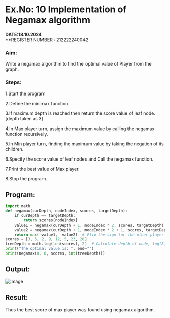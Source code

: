 # Ex.No: 10 Implementation of Negamax algorithm 
**DATE:18.10.2024**<br>
**REGISTER NUMBER : 212222240042
### Aim:
Write a negamax algorithm to find the optimal value of Player from the graph.

### Steps:
1.Start the program

2.Define the minimax function

3.If maximum depth is reached then return the score value of leaf node. [depth taken as 3]

4.In Max player turn, assign the  maximum value by calling the negamax function recursively.

5.In Min player turn, finding the maximum value by taking the negation of its children.

6.Specify the score value of leaf nodes and Call the negamax function.

7.Print the best value of Max player.

8.Stop the program.
## Program:
```py
import math
def negamax(curDepth, nodeIndex, scores, targetDepth):
    if curDepth == targetDepth:
        return scores[nodeIndex]
    value1 = negamax(curDepth + 1, nodeIndex * 2, scores, targetDepth)
    value2 = negamax(curDepth + 1, nodeIndex * 2 + 1, scores, targetDepth)
    return max(-value1, -value2)  # Flip the sign for the other player's turn
scores = [3, 5, 2, 9, 12, 5, 23, 20]
treeDepth = math.log(len(scores), 2)  # Calculate depth of node, log(8, base 2) = 3
print("The optimal value is: ", end="")
print(negamax(0, 0, scores, int(treeDepth)))
```
## Output:
![image](https://github.com/user-attachments/assets/7513a519-9c1c-4276-b24f-c6cdc69c190f)

## Result:
Thus the best score of max player was found using negamax algorithm.
